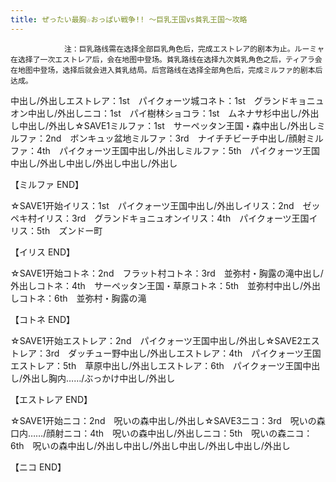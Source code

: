 ```yaml
---
title: ぜったい最胸☆おっぱい戦争!! ～巨乳王国vs貧乳王国～攻略
---
```


                注：巨乳路线需在选择全部巨乳角色后，完成エストレア的剧本为止。ルーミャ在选择了一次エストレア后，会在地图中登场。貧乳路线在选择九次貧乳角色之后，ティアラ会在地图中登场，选择后就会进入貧乳结局。后宫路线在选择全部角色后，完成ミルファ的剧本后达成。

中出し/外出しエストレア：1st　パイクォーツ城コネト：1st　グランドキョニュオン中出し/外出しニコ：1st　パイ樹林ショコラ：1st　ムネナサ杉中出し/外出し中出し/外出し☆SAVE1ミルファ：1st　サーペッタン王国・森中出し/外出しミルファ：2nd　ボンキュッ盆地ミルファ：3rd　ナイチチビーチ中出し/顔射ミルファ：4th　パイクォーツ王国中出し/外出しミルファ：5th　パイクォーツ王国中出し/外出し中出し/外出し中出し/外出し

【ミルファ END】

☆SAVE1开始イリス：1st　パイクォーツ王国中出し/外出しイリス：2nd　ゼッペキ村イリス：3rd　グランドキョニュオンイリス：4th　パイクォーツ王国イリス：5th　ズンドー町

【イリス END】

☆SAVE1开始コトネ：2nd　フラット村コトネ：3rd　並弥村・胸露の滝中出し/外出しコトネ：4th　サーペッタン王国・草原コトネ：5th　並弥村中出し/外出しコトネ：6th　並弥村・胸露の滝

【コトネ END】

☆SAVE1开始エストレア：2nd　パイクォーツ王国中出し/外出し☆SAVE2エストレア：3rd　ダッチュー野中出し/外出しエストレア：4th　パイクォーツ王国エストレア：5th　草原中出し/外出しエストレア：6th　パイクォーツ王国中出し/外出し胸内……/ぶっかけ中出し/外出し

【エストレア END】

☆SAVE1开始ニコ：2nd　呪いの森中出し/外出し☆SAVE3ニコ：3rd　呪いの森口内……/顔射ニコ：4th　呪いの森中出し/外出しニコ：5th　呪いの森ニコ：6th　呪いの森中出し/外出し中出し/外出し中出し/外出し中出し/外出し

【ニコ END】


              
